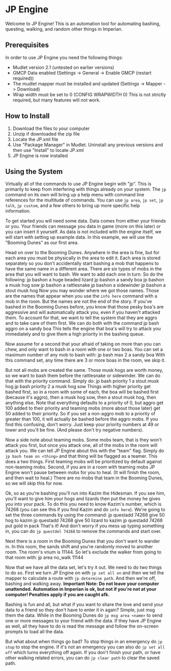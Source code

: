 JP Engine
=========
Welcome to JP Engine! This is an automation tool for automating bashing, questing, walking, and random other things in Imperian. 

Prerequisites
-------------
In order to use JP Engine you need the following things:
* Mudlet version 2.1 (untested on earlier versions)
* GMCP Data enabled (Settings -> General -> Enable GMCP (restart required))
* The mudlet mapper must be installed and updated (Settings -> Mapper -> Download)
* Wrap width must be set to 0 (CONFIG WRAPWIDTH 0) This is not strictly required, but many features will not work.

How to Install
--------------
1. Download the files to your computer
2. Unzip if downloaded the zip file
3. Locate the JP.xml file
4. Use "Package Manager" in Mudlet. Uninstall any previous versions and then use "Install" to locate JP.xml
5. JP Engine is now installed

Using the System
----------------
Virtually all of the commands to use JP Engine begin with "jp". This is primarily to keep from interfering with things already on your system. The `jp` command on its own will bring up a help menu with command line references for the multitude of commands.  You can use `jp area`, `jp set`, `jp talk`, `jp custom`, and a few others to bring up more specific help information.

To get started you will need some data. Data comes from either your friends or you. Your friends can message you data in game (more on this later) or you can insert it yourself. As data is not included with the engine itself, we will start with setting up example data. In this example, we will use the "Booming Dunes" as our first area.

Head on over to the Booming Dunes. Anywhere in the area is fine, but for each area you must be physically in the area to edit it. Each area is stored separately so you don't accidentally start bashing a mob that happens to have the same name in a different area.  There are six types of mobs in the area that you will want to bash. We want to add each one in turn. So do the following:
    jp bashon a huge beaded lizard
    jp bashon a sandy boa
    jp bashon a musk hog sow
    jp bashon a rattlesnake
    jp bashon a sidewinder
    jp bashon a stout musk hog
Now you may wonder where we got those names. Those are the names that appear when you use the `info here` command with a mob in the room.  But the names are not the end of the story. If you've bashed in the Booming Dunes before, you know that those pesky boa's are aggressive and will automatically attack you, even if you haven't attacked them. To account for that, we want to tell the system that they are aggro and to take care of them first. We can do both with the command
    jp bash aggro on a sandy boa
This tells the engine that boa's will try to attack you immediately and to give them a high priority in the bashing queue.

Now assume for a second that your afraid of taking on more than you can chew, and only want to bash in a room with one or two boas. You can set a maximum number of any mob to bash with:
    jp bash max 2 a sandy boa
With this command set, any time there are 3 or more boas in the room, we skip it.

But not all mobs are created the same. Those musk hogs are worth money, so we want to bash them before the rattlesnake or sidewinder. We can do that with the priority command. Simply do:
    jp bash priority 1 a stout musk hog
    jp bash priority 2 a musk hog sow
Things with higher priority get bashed first, so in a room with some of each, the boa will be bashed first (because it's aggro), then a musk hog sow, then a stout musk hog, then anything else. Note that everything defaults to a priority of 0, but aggro get 100 added to their priority and teaming mobs (more about those later) get 50 added to their priority. So if you set a non-aggro mob to a priority of greater than 100, it will actually be bashed before the aggro mobs. If you find this confusing, don't worry. Just keep your priority numbers at 49 or lower and you'll be fine. (And please don't try negative numbers).

Now a side note about teaming mobs. Some mobs team, that is they won't attack you first, but once you attack one, all of the mobs in the room will attack you. We can tell JP Engine about this with the "team" flag. Simply do `jp bash team on <thing>` and that thing will be flagged as a teamer. This does a two things. First teaming mobs will be prioritized by default against non-teaming mobs. Second, if you are in a room with teaming mobs JP Engine won't pause between mobs for you to heal. (It will finish the room, and then wait to heal.) There are no mobs that team in the Booming Dunes, so we will skip this for now.

Ok, so as you're bashing you'll run into Kazim the Hidesman. If you see him, you'll want to give him your hogs and lizards then put the money he gives you into your pack. To do this you need to know Kazim's number, which is 74268 (you can see this if you find Kazim and do `info here`).  We're going to set the three commands by using the command:
    jp questadd 74268 give 50 hog to kazim
    jp questadd 74268 give 50 lizard to kazim
    jp questadd 74268 put gold in pack
That's it! And don't worry if you mess up typing something in, you can do `jp questdel 74268` to remove the commands and start over.

Next there is a room in the Booming Dunes that you don't want to wander in. In this room, the sands shift and you're randomly moved to another room. The room's vnum is 11144. So let's exclude the walker from going to that room with:
    jp area no_walk 11144

Now that we have all the data set, let's try it out. We need to do two things to do so. First we turn JP Engine on with `jp set all on` and then we tell the mapper to calculate a route with `jp determine path`. And then we're off, bashing and walking away. **Important Note: Do not leave your computer unattended. Automation in Imperian is ok, but not if you're not at your computer! Penalties apply if you are caught afk.** 

Bashing is fun and all, but what if you want to share the love and send your data to a friend so they don't have to enter it in again? Simple, just msg them the data. While in the Booming Dunes do `jp msg area <name>` to send one or more messages to your friend with the data. If they have JP Engine as well, all they have to do is read the message and follow the on-screen prompts to load all the data.

But what about when things go bad? To stop things in an emergency do `jp stop` to stop the engine. If it's not an emergency you can also do `jp set all off` which turns everything off again. If you don't finish your path, or have other walking related errors, you can do `jp clear path` to clear the saved path. 
